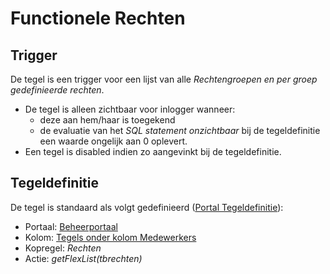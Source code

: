 # Functionele Rechten

## Trigger

De tegel is een trigger voor een lijst van alle _Rechtengroepen en per groep gedefinieerde rechten_.

- De tegel is alleen zichtbaar voor inlogger wanneer:
  - deze aan hem/haar is toegekend
  - de evaluatie van het _SQL statement onzichtbaar_ bij de tegeldefinitie een waarde ongelijk aan 0 oplevert.
- Een tegel is disabled indien zo aangevinkt bij de tegeldefinitie.

## Tegeldefinitie

De tegel is standaard als volgt gedefinieerd ([Portal Tegeldefinitie](/instellen_inrichten/portaldefinitie/portal_tegel.md)):

- Portaal: [Beheerportaal](/probleemoplossing/portalen_en_moduleschermen/beheerportaa.md)
- Kolom: [Tegels onder kolom Medewerkers](/probleemoplossing/portalen_en_moduleschermen/beheerportaal/tegels_onder_kolom_medewerkers/README.md)
- Kopregel: _Rechten_
- Actie: _getFlexList(tbrechten)_
